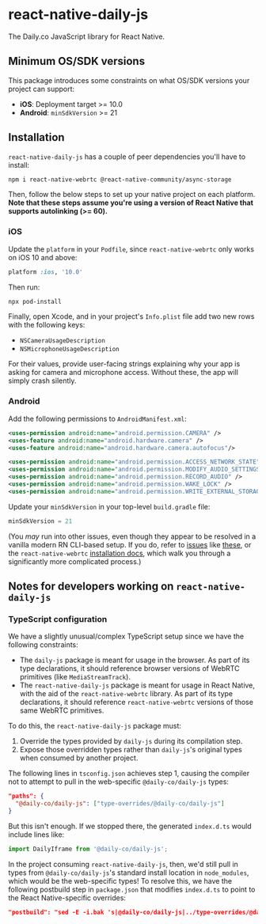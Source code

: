 # react-native-daily-js

The Daily.co JavaScript library for React Native.

## Minimum OS/SDK versions

This package introduces some constraints on what OS/SDK versions your project can support:

- **iOS**: Deployment target >= 10.0
- **Android**: `minSdkVersion` >= 21

## Installation

`react-native-daily-js` has a couple of peer dependencies you'll have to install:

```bash
npm i react-native-webrtc @react-native-community/async-storage
```

Then, follow the below steps to set up your native project on each platform. **Note that these steps assume you're using a version of React Native that supports autolinking (>= 60).**

### iOS

Update the `platform` in your `Podfile`, since `react-native-webrtc` only works on iOS 10 and above:

```ruby
platform :ios, '10.0'
```

Then run:

```bash
npx pod-install
```

Finally, open Xcode, and in your project's `Info.plist` file add two new rows with the following keys:

- `NSCameraUsageDescription`
- `NSMicrophoneUsageDescription`

For their values, provide user-facing strings explaining why your app is asking for camera and microphone access. Without these, the app will simply crash silently.

### Android

Add the following permissions to `AndroidManifest.xml`:

```xml
<uses-permission android:name="android.permission.CAMERA" />
<uses-feature android:name="android.hardware.camera" />
<uses-feature android:name="android.hardware.camera.autofocus"/>

<uses-permission android:name="android.permission.ACCESS_NETWORK_STATE"/>
<uses-permission android:name="android.permission.MODIFY_AUDIO_SETTINGS" />
<uses-permission android:name="android.permission.RECORD_AUDIO" />
<uses-permission android:name="android.permission.WAKE_LOCK" />
<uses-permission android:name="android.permission.WRITE_EXTERNAL_STORAGE"/>
```

Update your `minSdkVersion` in your top-level `build.gradle` file:

```groovy
minSdkVersion = 21
```

(You _may_ run into other issues, even though they appear to be resolved in a vanilla modern RN CLI-based setup. If you do, refer to [issues](https://github.com/react-native-webrtc/react-native-webrtc/issues/720) like [these](https://github.com/jitsi/jitsi-meet/issues/4778), or the `react-native-webrtc` [installation docs](https://github.com/react-native-webrtc/react-native-webrtc/blob/master/Documentation/AndroidInstallation.md), which walk you through a significantly more complicated process.)

## Notes for developers working on `react-native-daily-js`

### TypeScript configuration

We have a slightly unusual/complex TypeScript setup since we have the following constraints:

- The `daily-js` package is meant for usage in the browser. As part of its type declarations, it should reference browser versions of WebRTC primitives (like `MediaStreamTrack`).
- The `react-native-daily-js` package is meant for usage in React Native, with the aid of the `react-native-webrtc` library. As part of its type declarations, it should reference `react-native-webrtc` versions of those same WebRTC primitives.

To do this, the `react-native-daily-js` package must:

1. Override the types provided by `daily-js` during its compilation step.
2. Expose those overridden types rather than `daily-js`'s original types when consumed by another project.

The following lines in `tsconfig.json` achieves step 1, causing the compiler not to attempt to pull in the web-specific `@daily-co/daily-js` types:

```json
"paths": {
  "@daily-co/daily-js": ["type-overrides/@daily-co/daily-js"]
}
```

But this isn't enough. If we stopped there, the generated `index.d.ts` would include lines like:

```js
import DailyIframe from '@daily-co/daily-js';
```

In the project consuming `react-native-daily-js`, then, we'd still pull in types from `@daily-co/daily-js`'s standard install location in `node_modules`, which would be the web-specific types! To resolve this, we have the following postbuild step in `package.json` that modifies `index.d.ts` to point to the React Native-specific overrides:

```json
"postbuild": "sed -E -i.bak 's|@daily-co/daily-js|../type-overrides/@daily-co/daily-js|g' ./dist/index.d.ts && rm ./dist/index.d.ts.bak",
```
